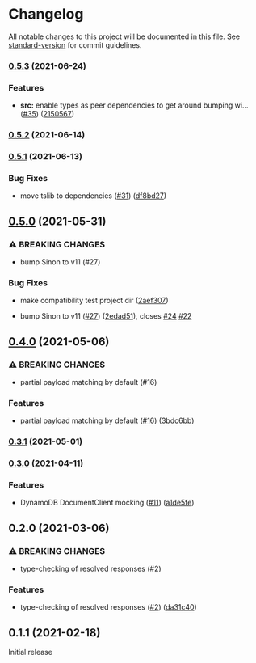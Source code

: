 # Changelog

All notable changes to this project will be documented in this file. See [standard-version](https://github.com/conventional-changelog/standard-version) for commit guidelines.

### [0.5.3](https://github.com/m-radzikowski/aws-sdk-client-mock/compare/v0.5.2...v0.5.3) (2021-06-24)


### Features

* **src:** enable types as peer dependencies to get around bumping wi… ([#35](https://github.com/m-radzikowski/aws-sdk-client-mock/issues/35)) ([2150567](https://github.com/m-radzikowski/aws-sdk-client-mock/commit/215056733f44cfca19242a4456fcaa6d188abf6d))

### [0.5.2](https://github.com/m-radzikowski/aws-sdk-client-mock/compare/v0.5.1...v0.5.2) (2021-06-14)

### [0.5.1](https://github.com/m-radzikowski/aws-sdk-client-mock/compare/v0.5.0...v0.5.1) (2021-06-13)


### Bug Fixes

* move tslib to dependencies ([#31](https://github.com/m-radzikowski/aws-sdk-client-mock/issues/31)) ([df8bd27](https://github.com/m-radzikowski/aws-sdk-client-mock/commit/df8bd2743e4da1ad97935fede5c930d0db59bcc9))

## [0.5.0](https://github.com/m-radzikowski/aws-sdk-client-mock/compare/v0.4.0...v0.5.0) (2021-05-31)


### ⚠ BREAKING CHANGES

* bump Sinon to v11 (#27)

### Bug Fixes

* make compatibility test project dir ([2aef307](https://github.com/m-radzikowski/aws-sdk-client-mock/commit/2aef3077089ab39d6185cfdec6a13ecf139bdd11))


* bump Sinon to v11 ([#27](https://github.com/m-radzikowski/aws-sdk-client-mock/issues/27)) ([2edad51](https://github.com/m-radzikowski/aws-sdk-client-mock/commit/2edad513c4788ab137e1348c13e53ae0b891a68f)), closes [#24](https://github.com/m-radzikowski/aws-sdk-client-mock/issues/24) [#22](https://github.com/m-radzikowski/aws-sdk-client-mock/issues/22)

## [0.4.0](https://github.com/m-radzikowski/aws-sdk-client-mock/compare/v0.3.0...v0.4.0) (2021-05-06)


### ⚠ BREAKING CHANGES

* partial payload matching by default (#16)

### Features

* partial payload matching by default ([#16](https://github.com/m-radzikowski/aws-sdk-client-mock/issues/16)) ([3bdc6bb](https://github.com/m-radzikowski/aws-sdk-client-mock/commit/3bdc6bb3be4a3b2e95be7c7093c8cd5a5625d656))

### [0.3.1](https://github.com/m-radzikowski/aws-sdk-client-mock/compare/v0.3.0...v0.3.1) (2021-05-01)

### [0.3.0](https://github.com/m-radzikowski/aws-sdk-client-mock/compare/v0.2.0...v0.3.0) (2021-04-11)


### Features

* DynamoDB DocumentClient mocking ([#11](https://github.com/m-radzikowski/aws-sdk-client-mock/issues/11)) ([a1de5fe](https://github.com/m-radzikowski/aws-sdk-client-mock/commit/a1de5fefaae2d5bfe0a8dadb5a7468f0c4d56790))

## 0.2.0 (2021-03-06)


### ⚠ BREAKING CHANGES

* type-checking of resolved responses (#2)

### Features

* type-checking of resolved responses ([#2](https://github.com/m-radzikowski/aws-sdk-client-mock/issues/2)) ([da31c40](https://github.com/m-radzikowski/aws-sdk-client-mock/commit/da31c40329fd53c4b5d9debd34413662ddbdc26e))

## 0.1.1 (2021-02-18)

Initial release
